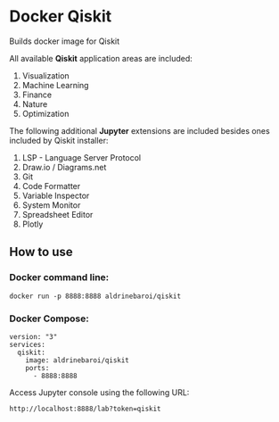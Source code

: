 # Docker Qiskit
Builds docker image for Qiskit

All available **Qiskit** application areas are included:
1. Visualization
2. Machine Learning
3. Finance
4. Nature
5. Optimization

The following additional **Jupyter** extensions are included besides ones included by Qiskit installer:
1. LSP - Language Server Protocol
2. Draw.io / Diagrams.net
3. Git
4. Code Formatter
5. Variable Inspector
6. System Monitor
7. Spreadsheet Editor
8. Plotly

## How to use

### Docker command line:

```
docker run -p 8888:8888 aldrinebaroi/qiskit
```

### Docker Compose:

```
version: "3"
services:
  qiskit:
    image: aldrinebaroi/qiskit
    ports:
      - 8888:8888
```


Access Jupyter console using the following URL:
```
http://localhost:8888/lab?token=qiskit
```
